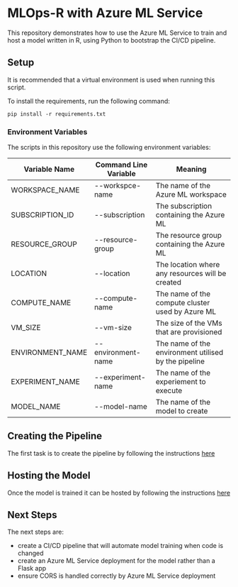 # MLOps-R with Azure ML Service
This repository demonstrates how to use the Azure ML Service to train 
and host a model written in R, using Python to bootstrap the CI/CD 
pipeline.

## Setup
It is recommended that a virtual environment is used when running this script.

To install the requirements, run the following command:
```
pip install -r requirements.txt
```

### Environment Variables
The scripts in this repository use the following environment variables:

|Variable Name|Command Line Variable|Meaning|
|-|-|-|
|WORKSPACE_NAME|--workspce-name|The name of the Azure ML workspace
|SUBSCRIPTION_ID|--subscription|The subscription containing the Azure ML
|RESOURCE_GROUP|--resource-group|The resource group containing the Azure ML
|LOCATION|--location|The location where any resources will be created
|COMPUTE_NAME|--compute-name|The name of the compute cluster used by Azure ML
|VM_SIZE|--vm-size|The size of the VMs that are provisioned
|ENVIRONMENT_NAME|--environment-name|The name of the environment utilised by the pipeline
|EXPERIMENT_NAME|--experiment-name|The name of the experiement to execute
|MODEL_NAME|--model-name|The name of the model to create

## Creating the Pipeline
The first task is to create the pipeline by following the instructions [here](src/mlops/pipeline/README.md)

## Hosting the Model
Once the model is trained it can be hosted by following the instructions [here](src/mlops/hosting/README.md)

## Next Steps
The next steps are:
* create a CI/CD pipeline that will automate model training when code is changed
* create an Azure ML Service deployment for the model rather than a Flask app
* ensure CORS is handled correctly by Azure ML Service deployment
